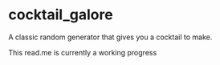 # cocktail_galore
A classic random generator that gives you a cocktail to make.

This read.me is currently a working progress
